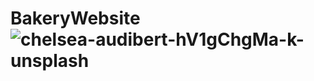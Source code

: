 # BakeryWebsite![chelsea-audibert-hV1gChgMa-k-unsplash](https://user-images.githubusercontent.com/61581315/179797297-60eb9471-0675-425b-ad86-d835ec13a901.jpg)
